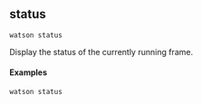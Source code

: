 ﻿‎

## status

```shell
watson status
```

Display the status of the currently running frame.

#### Examples

```shell
watson status
```

